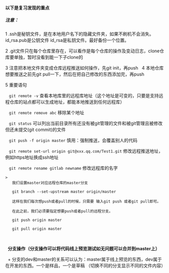  #### 以下是复习发现的重点

 ##### 注意： 
 
  1 .ssh是秘钥文件，是在本地用户名下的隐藏文件夹，如果不刷机不会消失。id_rsa.pub是公钥文件 id_rsa是私钥文件。最好备份一个位置。
  
  2 .git文件只在每个仓库里存在，可以看作是每个仓库的操作及变动日志，clone仓库要单独，暂时没看到能一下子clone的
  
  3 注意把本地文件夹变成仓库远程推送如何操作，先git init，再push
  
  4 本地仓库想要推送之前先git pull一下，然后在把自己修改的东西添加完，再push
  
  5 重要语句
  
    ````git remote -v````  查看本地库里的远程库地址（这个地址是可变的，只要是支持远程仓库的站点都可以生成地址，都能本地推送到任何远程库）
    
    ```git remote remove abc``` 移除某个地址

    ```git status``` 可以列出当前目录所有还没有被git管理的文件和被git管理且被修改但还未提交(git commit)的文件

    ```git push -f origin master```  慎用：强制推送，会覆盖别人的代码
    
    ```git remote set-url origin git@xxx.qq.com/Test1.git``` 修改远程推送地址，例如https地址换成ssh地址
    
    ```git remote rename gitlab newname``` 修改远程库的名字
    
    
    >
       我们设置master对应远程仓库的master分支

       git branch --set-upstream master origin/master

       这样在我们每次想push或者pull的时候，只需要 输入git push 或者git pull即可。

       在此之前，我们必须要指定想要push或者pull的远程分支。

       git push origin master

       git pull origin master
   
   
   
   **分支操作（分支操作可以将代码线上预览测试如无问题可以合并到master上）** 
   
   + 分支的dev和master的关系可以认为：master属于线上预览的东西，dev属于在开发的东西。一个是样品，一个是草稿
   （切换不同的分支显示不同的文件内容）
